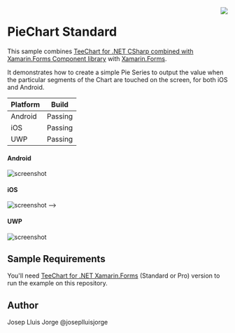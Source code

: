 <a href="https://www.steema.com/product/forms">
<img align="right" src="http://www.teechart.net/img/logos/teechart_forms.png">
</a>

PieChart Standard
===================
This sample combines [TeeChart for .NET CSharp combined with Xamarin.Forms Component library](https://www.steema.com/product/forms) with [Xamarin.Forms](https://www.xamarin.com/forms). 

It demonstrates how to create a simple Pie Series to output the value when the particular segments of the Chart are touched on the screen, for both iOS and Android.

|Platform|Build|
|--|--| 
| Android |Passing|
|iOS|Passing|
|UWP|Passing|

#### Android

![screenshot](https://github.com/Steema/teechart-xamarin-forms-samples/blob/master/PieChart/Screenshots/pie_android.gif?raw=true "TeeChart for Xamarin.Forms")

#### iOS

![screenshot](https://github.com/Steema/teechart-xamarin-forms-samples/blob/master/PieChart/Screenshots/pie_ios.gif?raw=true "TeeChart for Xamarin.Forms") -->

#### UWP

![screenshot](https://github.com/Steema/teechart-xamarin-forms-samples/blob/master/PieChart/Screenshots/pie_uwp.png "TeeChart for Xamarin.Forms")

## Sample Requirements

You'll need [TeeChart for .NET  Xamarin.Forms](https://www.steema.com/downloads/forms) (Standard or Pro) version to run the example on this repository. 

## Author

Josep Lluis Jorge @joseplluisjorge

